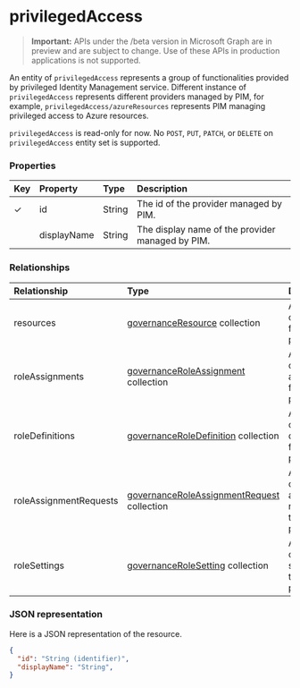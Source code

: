 # privilegedAccess

> **Important:** APIs under the /beta version in Microsoft Graph are in preview and are subject to change. Use of these APIs in production applications is not supported.

An entity of `privilegedAccess` represents a group of functionalities provided by privileged Identity Management service.  Different instance of `privilegedAccess` represents different providers managed by PIM, for example, `privilegedAccess/azureResources` represents PIM managing privileged access to Azure resources.


`privilegedAccess` is read-only for now. No `POST`, `PUT`, `PATCH`, or `DELETE` on `privilegedAccess` entity set is supported.

### Properties
| Key | Property	| Type	    |Description|
|:----|:----------|:----------|:----------|
|✓    |id         |String     |The id of the provider managed by PIM.|
|     |displayName|String     |The display name of the provider managed by PIM.|


### Relationships
| Relationship   | Type	                                        |Description|
|:---------------|:---------------------------------------------|:----------|
|resources       |[governanceResource](../resources/governanceresource.md) collection            |A collection of resources for the provider.|
|roleAssignments |[governanceRoleAssignment](../resources/governanceroleassignment.md) collection|A collection of role assignments for the provider.|
|roleDefinitions |[governanceRoleDefinition](../resources/governanceroledefinition.md) collection|A collection of role defintions for the provider.|
|roleAssignmentRequests |[governanceRoleAssignmentRequest](../resources/governanceroleassignmentrequest.md) collection|A collection of role assignment requests for the provider.|
|roleSettings |[governanceRoleSetting](../resources/governancerolesetting.md) collection|A collection of role settings for the provider.|


### JSON representation

Here is a JSON representation of the resource.

```json
{
  "id": "String (identifier)",
  "displayName": "String",
}
```